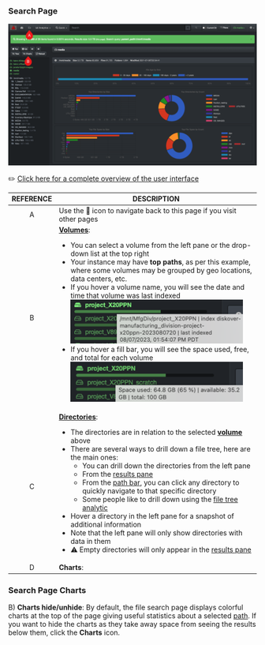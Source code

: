 <p id="search_page"></p>

### Search Page

![Image: Accessing the Search Page](images/image_file_search_page_with_charts.png)

✏️ [Click here for a complete overview of the user interface](#ui_overview)

| REFERENCE | DESCRIPTION |
| :---: | --- |
| A | Use the 📁 icon to navigate back to this page if you visit other pages |
| B | <a id="select_volume"></a> [**Volumes**](#volume):<ul><li>You can select a volume from the left pane or the drop-down list at the top right</li><li>Your instance may have **top paths**, as per this example, where some volumes may be grouped by geo locations, data centers, etc.</li><li>If you hover a volume name, you will see the date and time that volume was last indexed<br><img src="images/image_file_search_hovering_volume.png" width="350"></li><li>If you hover a fill bar, you will see the space used, free, and total for each volume<br><img src="images/image_file_search_hovering_fill_bar.png" width="350"></li></ul> |
| C | <a id="select_directory"></a> [**Directories**](#directory):<ul><li>The directories are in relation to the selected [**volume**](#volume) above</li><li>There are several ways to drill down a file tree, here are the main ones:<ul><li>You can drill down the directories from the left pane</li><li>From the [results pane](#results_pane)</li><li>From the [path bar](#path_bar),  you can click any directory to quickly navigate to that specific directory</li><li>Some people like to drill down using the [file tree analytic](#filetree)</li></ul><li>Hover a directory in the left pane for a snapshot of additional information</li><li>Note that the left pane will only show directories with data in them</li><li>⚠️ Empty directories will only appear in the [results pane](#results_pane)</li></ul> |
| D | <a id="search_page_charts"></a> **Charts**: 






<p id="search_page_charts"></p>

### Search Page Charts

B) **Charts hide/unhide**: By default, the file search page displays colorful charts at the top of the page giving useful statistics about a selected [path](#path). If you want to hide the charts as they take away space from seeing the results below them, click the **Charts** icon.


